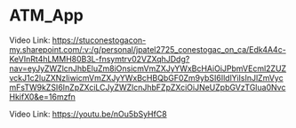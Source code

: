 # ATM_App

Video Link: https://stuconestogacon-my.sharepoint.com/:v:/g/personal/jpatel2725_conestogac_on_ca/Edk4A4c-KeVInRt4hLMMH80B3L-fnsymtrv02VZXqhJDdg?nav=eyJyZWZlcnJhbEluZm8iOnsicmVmZXJyYWxBcHAiOiJPbmVEcml2ZUZvckJ1c2luZXNzIiwicmVmZXJyYWxBcHBQbGF0Zm9ybSI6IldlYiIsInJlZmVycmFsTW9kZSI6InZpZXciLCJyZWZlcnJhbFZpZXciOiJNeUZpbGVzTGlua0NvcHkifX0&e=16mzfn

Video Link: https://youtu.be/nOu5bSyHfC8
